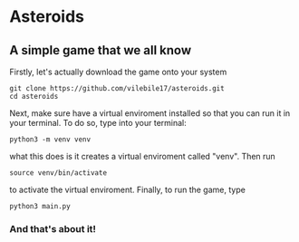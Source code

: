 # Asteroids
## A simple game that we all know

Firstly, let's actually download the game onto your system

```
git clone https://github.com/vilebile17/asteroids.git
cd asteroids
```

Next, make sure have a virtual enviroment installed so that you can run it in your terminal.
To do so, type into your terminal:

``` python3 -m venv venv ```

what this does is it creates a virtual enviroment called "venv".
Then run

```source venv/bin/activate```

to activate the virtual enviroment.
Finally, to run the game, type

```python3 main.py```

### And that's about it!
